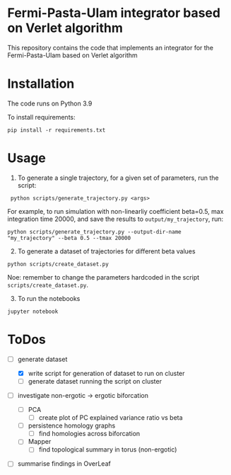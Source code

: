 # Fermi-Pasta-Ulam integrator based on Verlet algorithm

This repository contains the code that implements an integrator for the Fermi-Pasta-Ulam based on Verlet algorithm

# Installation

The code runs on Python 3.9

To install requirements:

```
pip install -r requirements.txt
```

# Usage
 
 1. To generate a single trajectory, for a given set of parameters, run the script:

```
 python scripts/generate_trajectory.py <args>
```

For example, to run simulation with non-linearliy coefficient beta=0.5, max integration time 20000, and save the results to `output/my_trajectory`, run:

```
python scripts/generate_trajectory.py --output-dir-name "my_trajectory" --beta 0.5 --tmax 20000
```

2. To generate a dataset of trajectories for different beta values

```
python scripts/create_dataset.py 
```

Noe: remember to change the parameters hardcoded in the script `scripts/create_dataset.py`.


3. To run the notebooks

```
jupyter notebook
```


# ToDos

- [ ] generate dataset
  - [x] write script for generation of dataset to run on cluster
  - [ ] generate dataset running the script on cluster

- [ ] investigate non-ergotic -> ergotic biforcation
    - [ ] PCA
        - [ ] create plot of PC explained variance ratio vs beta
    - [ ] persistence homology graphs
        - [ ] find homologies across biforcation
    - [ ] Mapper
        - [ ]  find topological summary in torus (non-ergotic)

- [ ] summarise findings in OverLeaf


